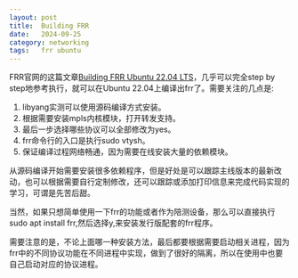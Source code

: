 ```yaml
---
layout: post
title:  Building FRR
date:   2024-09-25
category: networking 
tags:   frr ubuntu 
---
```


FRR官网的这篇文章[Building FRR Ubuntu 22.04 LTS](https://docs.frrouting.org/projects/dev-guide/en/latest/building-frr-for-ubuntu2204.html)，几乎可以完全step by step地参考执行，就可以在Ubuntu 22.04上编译出frr了。需要关注的几点是:
1. libyang实测可以使用源码编译方式安装。
2. 根据需要安装mpls内核模块，打开转发支持。
3. 最后一步选择哪些协议可以全部修改为yes。
4. frr命令行的入口是执行sudo vtysh。
5. 保证编译过程网络畅通，因为需要在线安装大量的依赖模块。

从源码编译开始需要安装很多依赖程序，但是好处是可以跟踪主线版本的最新改动，也可以根据需要自行定制修改，还可以跟踪或添加打印信息来完成代码实现的学习，可谓是先苦后甜。

当然，如果只想简单使用一下frr的功能或者作为陪测设备，那么可以直接执行sudo apt install frr,然后选择y,来安装发行版配套的frr程序。

需要注意的是，不论上面哪一种安装方法，最后都要根据需要启动相关进程，因为frr中的不同协议功能在不同进程中实现，做到了很好的隔离，所以在使用中也要自己启动对应的协议进程。